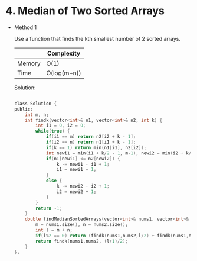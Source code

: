 # 4. Median of Two Sorted Arrays

- Method 1

  Use a function that finds the kth smallest number of 2 sorted arrays.

  |        | Complexity  |
  | ------ | ----------- |
  | Memory | O(1)        |
  | Time   | O(log(m+n)) |

  Solution:

  ```h

  class Solution {
  public:
      int m, n;
      int findk(vector<int>& n1, vector<int>& n2, int k) {
          int i1 = 0, i2 = 0;
          while(true) {
              if(i1 == m) return n2[i2 + k - 1];
              if(i2 == n) return n1[i1 + k - 1];
              if(k == 1) return min(n1[i1], n2[i2]);
              int newi1 = min(i1 + k/2 - 1, m-1), newi2 = min(i2 + k/2 - 1,n-1);
              if(n1[newi1] <= n2[newi2]) {
                  k -= newi1 - i1 + 1;
                  i1 = newi1 + 1;
              }
              else {
                  k -= newi2 - i2 + 1;
                  i2 = newi2 + 1;
              }
          }
          return -1;
      }
      double findMedianSortedArrays(vector<int>& nums1, vector<int>& nums2) {
          m = nums1.size(), n = nums2.size();
          int l = m + n;
          if(l%2 == 0) return (findk(nums1,nums2,l/2) + findk(nums1,nums2,l/2+1)) / 2.0;
          return findk(nums1,nums2, (l+1)/2);
      }
  };

  ```

<!-- - Method 2

    This is another method.

    | |   Complexity  |
    | ----------- | ----------- |
    |  Memory     | O(n) |
    |      Time       |  O(n) |


    Solution:

    ``` h



    ```

- Additional Knowledge:

    Here are some additional knowledge.



<br> -->
